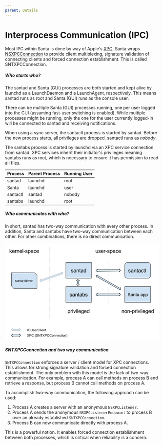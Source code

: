 ```yaml
---
parent: Details
---
```


# Interprocess Communication (IPC)

Most IPC within Santa is done by way of Apple's
[XPC](https://developer.apple.com/documentation/xpc?language=objc). Santa wraps
[NSXPCConnection](https://developer.apple.com/documentation/foundation/nsxpcconnection?language=objc)
to provide client multiplexing, signature validation of connecting clients and
forced connection establishment. This is called SNTXPCConnection.

##### Who starts who?

The santad and Santa (GUI) processes are both started and kept alive by launchd
as a LaunchDaemon and a LaunchAgent, respectively. This means santad runs as
root and Santa (GUI) runs as the console user.

There can be multiple Santa (GUI) processes running, one per user logged into
the GUI (assuming fast-user switching is enabled). While multiple processes
might be running, only the one for the user currently logged-in will be
connected to santad and receiving notifications.

When using a sync server, the santactl process is started by santad. Before the
new process starts, all privileges are dropped. santactl runs as _nobody_.

The santabs process is started by launchd via an XPC service connection from
santad. XPC services inherit their initiator's privileges meaning santabs runs
as root, which is necessary to ensure it has permission to read all files.

Process  | Parent Process | Running User
-------- | -------------- | ------------
santad   | launchd        | root
Santa    | launchd        | user
santactl | santad         | nobody
santabs  | launchd        | root

##### Who communicates with who?

In short, santad has two-way communication with every other process. In
addition, Santa and santabs have two-way communication between each other. For
other combinations, there is no direct communication.

![Santa IPC](santa_ipc.png)

##### SNTXPCConnection and two way communication

`SNTXPCConnection` enforces a server / client model for XPC connections. This
allows for strong signature validation and forced connection establishment. The
only problem with this model is the lack of two-way communication. For example,
process A can call methods on process B and retrieve a response, but process B
cannot call methods on process A.

To accomplish two-way communication, the following approach can be used:

1.  Process A creates a server with an anonymous `NSXPCListener`.
2.  Process A sends the anonymous `NSXPCListenerEndpoint` to process B over an
    already established `SNTXPCConnection`.
3.  Process B can now communicate directly with process A.

This is a powerful notion. It enables forced connection establishment between
both processes, which is critical when reliability is a concern.
